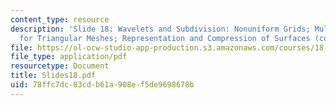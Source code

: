 ```yaml
---
content_type: resource
description: 'Slide 18: Wavelets and Subdivision: Nonuniform Grids; Multiresolution
  for Triangular Meshes; Representation and Compression of Surfaces (continued)'
file: https://ol-ocw-studio-app-production.s3.amazonaws.com/courses/18-327-wavelets-filter-banks-and-applications-spring-2003/78ffc7dc83cdb61a908ef5de9698678b_Slides18.pdf
file_type: application/pdf
resourcetype: Document
title: Slides18.pdf
uid: 78ffc7dc-83cd-b61a-908e-f5de9698678b
---
```

